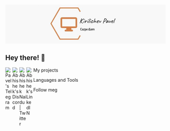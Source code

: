 [![Header](https://github.com/pavelkirilichev/pavelkirilichev/blob/main/assets/header.png)](https://t.me/pavelpath)
## Hey there! 🧐
<a href="https://t.me/pavelpath">
  <img align="left" alt="Pavel's Telegram" width="22px" src="https://cdn.dribbble.com/users/7523/screenshots/1710095/artboard_1.png"/>
</a>
<a href="https://discord.gg/XTW52Kt">
  <img align="left" alt="Abhishek's Discord" width="22px" src="https://raw.githubusercontent.com/peterthehan/peterthehan/master/assets/discord.svg" />
</a>
<a href="https://twitter.com/abhisheknaiidu">
  <img align="left" alt="Abhishek Naidu | Twitter" width="22px" src="https://raw.githubusercontent.com/peterthehan/peterthehan/master/assets/twitter.svg" />
</a>
<a href="https://www.linkedin.com/in/abhisheknaiidu/">
  <img align="left" alt="Abhishek's LinkedIN" width="22px" src="https://raw.githubusercontent.com/peterthehan/peterthehan/master/assets/linkedin.svg" />
</a>


My projects

Languages and Tools

Follow meg
